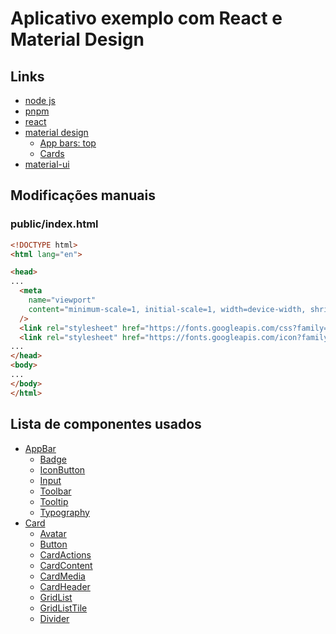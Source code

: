 # Aplicativo exemplo com React e Material Design

## Links

- [node js](https://nodejs.org)
- [pnpm](https://pnpm.js.org)
- [react](https://reactjs.org)
- [material design](https://material.io)
  - [App bars: top](https://material.io/design/components/app-bars-top.html)
  - [Cards](https://material.io/design/components/cards.html)
- [material-ui](https://material-ui.com)

## Modificações manuais

### public/index.html

```html
<!DOCTYPE html>
<html lang="en">

<head>
...
  <meta
    name="viewport"
    content="minimum-scale=1, initial-scale=1, width=device-width, shrink-to-fit=no"
  />
  <link rel="stylesheet" href="https://fonts.googleapis.com/css?family=Roboto:300,400,500">
  <link rel="stylesheet" href="https://fonts.googleapis.com/icon?family=Material+Icons">
...
</head>
<body>
...
</body>
</html>
```

## Lista de componentes usados

- [AppBar](https://material-ui.com/api/app-bar/)
  - [Badge](https://material-ui.com/api/badge/)
  - [IconButton](https://material-ui.com/api/icon-button/)
  - [Input](https://material-ui.com/api/input/)
  - [Toolbar](https://material-ui.com/api/toolbar/)
  - [Tooltip](https://material-ui.com/api/tooltip/)
  - [Typography](https://material-ui.com/api/typography/)
- [Card](https://material-ui.com/api/card/)
  - [Avatar](https://material-ui.com/demos/avatars/)
  - [Button](https://material-ui.com/api/button/)
  - [CardActions](https://material-ui.com/api/card-actions/)
  - [CardContent](https://material-ui.com/api/card-content/)
  - [CardMedia](https://material-ui.com/api/card-media/)
  - [CardHeader](https://material-ui.com/api/card-header/)
  - [GridList](https://material-ui.com/api/grid-list/)
  - [GridListTile](https://material-ui.com/api/grid-list-tile/)
  - [Divider](https://material-ui.com/api/divider/)
